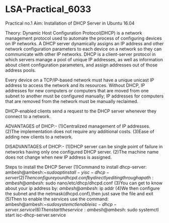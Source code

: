 # LSA-Practical_6033
Practical no.1
Aim: Installation of DHCP Server in Ubuntu 16.04

Theory:
Dynamic Host Configuration Protocol(DHCP) is a network management protocol used to automate the process
of configuring devices on IP networks.
A DHCP server dynamically assigns an IP address and other network configuration parameters to each
device on a network so they can communicate with other IP networks.
DHCP is a client-server protocol in which servers manage a pool of unique IP addresses, as well as
information about client configuration parameters, and assign addresses out of those address pools.	

Every device on a TCP/IP-based network must have a unique unicast IP address to access the network
and its resources. Without DHCP, IP addresses for new computers or computers that are moved from 
one subnet to another must be configured manually; IP addresses for computers that are removed from 
the network must be manually reclaimed.

DHCP-enabled clients send a request to the DHCP server whenever they connect to a network.

ADVANTAGES of DHCP:-
(1)Centralized management of IP addresses.
(2)The implementation does not require any additional costs.
(3)Ease of adding new clients to a network.


DISADVANTAGES of DHCP:-
(1)DHCP server can be single point of failure in networks having only one configured DHCP server.
(2)The machine name does not change when new IP address is assigned.


Steps to install the DHCP Server
(1)Command to install dhcp-server:  
   ambesh@ambesh:~$sudo apt install -y isc-dhcp-server
(2)Then configure your dhcpd.conf by directly editing through a path : 
   ambesh@ambesh:~$sudo nano/etc/dhcp/dhcpd.conf
(3)You can get to know about your ip address by: 
   $ambesh@ambesh:~$ip addr
(4)We then configure the subnet and the netmask(dhcpd.conf),then just save the file and exit
(5)Then to enable the services use the command:
   ambesh@ambesh:~$sudo systemctl enable isc-dhcp-server.service
(6)Then start the service : 
   ambesh@ambesh:~$sudo systemctl start isc-dhcp-server.service
